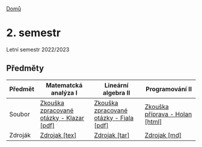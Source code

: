 [Domů](../../index.html)

# 2. semestr

Letní semestr 2022/2023

## Předměty

Předmět | Matematcká analýza I | Lineární algebra II | Programování II | 
| --- | --- | --- | --- |
| Soubor | [Zkouška zpracované otázky - Klazar [pdf]](predmety/matalyzaI.pdf) | [Zkouška zpracované otázky - Fiala [pdf]](predmety/lingebraII.pdf)  | [Zkouška příprava - Holan [html]](predmety/progII.html)  |
| Zdroják | [Zdrojak [tex]](predmety/matalyzaI.tex) | [Zdrojak [tar]](predmety/lingebraII.tar) | [Zdrojak [md]](predmety/progII.md) |